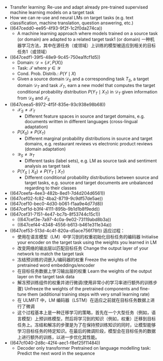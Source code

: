 - Transfer learning: Re-use and adapt already pre-trained supervised machine learning models on a target task
- How we can re-use and neural LMs on target tasks (e.g. text classification, machine translation, question answering, etc.)
- ((647cedd0-ee95-4f93-9f2f-1c2f0da274ca))
	- A machine learning approach where models trained on a source task (or domain) are adapted to a related target task1 (or domain)
	  一种机器学习方法，其中在源任务（或领域）上训练的模型被适应到相关的目标任务1（或领域）
- ((647cedf1-39f5-48e9-9c45-750ea1fcf1d5))
	- Domain: $\mathcal{D}=\{\mathcal{X}, P(X)\}$
	- Task: $\mathcal{T}$ where $y \in \mathcal{Y}$
	- Cond. Prob. Distrib.: $P(Y \mid X)$
	- Given a source domain $\mathcal{D}_S$ and a corresponding task $T_S$, a target domain $\mathcal{D}_T$ and task $\mathcal{T}_T$, earn a new model that computes the target conditional probability distribution $P\left(Y_T \mid X_T\right)$ in $\mathcal{D}_T$ given information from $\mathcal{D}_S$ and $\mathcal{T}_S$
- ((647ceea5-8972-4f5f-835e-93c938e98b68))
	- $\mathcal{X}_S \neq \mathcal{X}_T$
		- Different feature spaces in source and target domains, e.g. documents written in different languages (cross-lingual adaptation)
	- $P\left(X_S\right) \neq P\left(X_T\right)$
		- Different marginal probability distributions in source and target domains, e.g. restaurant reviews vs electronic product reviews (domain adaptation)
	- $\mathcal{Y}_S \neq \mathcal{Y}_T$
		- Different tasks (label sets), e.g. LM as source task and sentiment analysis as target task
	- $P\left(Y_S \mid X_S\right) \neq P\left(Y_T \mid X_T\right)$
		- Different conditional probability distributions between source and target tasks, e.g. source and target documents are unbalanced regarding to their classes
- ((647ceefa-4ee3-482b-8ed1-7d4d204d6561))
- ((647cef02-fc82-4ba2-8719-9c9df57de5ae))
- ((647cef10-bec0-4d30-b061-f1aa9e4d77d8))
- ((647cef1d-b3f4-4111-895b-9b1d1b8f9edd))
- ((647cef31-7151-4e47-bc7b-8f53744c15c1))
	- ((647cef3e-7a97-4c0a-9e02-73119abd8b3a))
	- ((647cef44-4348-4556-b613-b461e311e34a))
- ((647cef53-513d-4c4f-820a-d5ace756f78f)) 适应过程：
	- 使用在语言模型（LM）中学习到的权重初始化目标任务的编码器
	  Initialise your encoder on the target task using the weights you learned in LM
	- 改变网络的输出层以匹配目标任务
	  Change the output layer of your network to match the target task
	- 冻结预训练的词嵌入/编码器的权重
	  Freeze the weights of the pretrained word embeddings/encoder
	- 在目标任务数据上学习输出层的权重
	  Learn the weights of the output layer on the target task data
	- 解冻预训练组件的权重并进行微调(使用非常小的学习率进行额外的训练步骤)
	  Unfreeze the weights of the pretrained components and fine-tune them 
	  (additional training steps with very small learning rate)
	- 在 ULMFiT 中，LM 编码器（LSTM）在适应之前就在目标任务数据上进行了微调
	- 这个过程基本上是一种迁移学习的策略，首先在一个大型任务（例如，语言模型）上预训练模型，然后将学习到的知识（例如，权重）迁移到目标任务上。冻结和解冻的步骤是为了在保持预训练知识的同时，让模型能够学习目标任务的特定知识。在最后的微调阶段，模型会在目标任务的数据上进行额外的训练，以进一步优化其性能。
- ((647cf040-2d8c-42f4-aec1-f8ef25f11484))
	- Decoder only transformer Pretrained on language modelling task: Predict the next word in the sequence